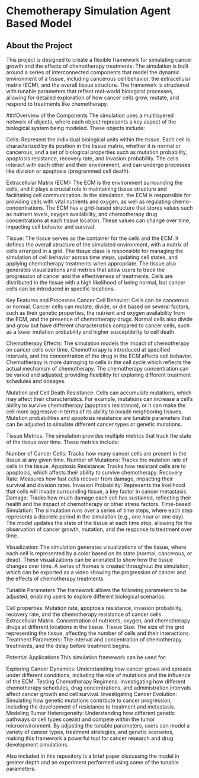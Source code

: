 # Chemotherapy Simulation Agent Based Model 

## About the Project 
This project is designed to create a flexible framework for simulating cancer growth and the effects of chemotherapy treatments. The simulation is built around a series of interconnected components that model the dynamic environment of a tissue, including cancerous cell behavior, the extracellular matrix (ECM), and the overall tissue structure. The framework is structured with tunable parameters that reflect real-world biological processes, allowing for detailed exploration of how cancer cells grow, mutate, and respond to treatments like chemotherapy.

###Overview of the Components
The simulation uses a multilayered network of objects, where each object represents a key aspect of the biological system being modeled. These objects include:

Cells: Represent the individual biological units within the tissue. Each cell is characterized by its position in the tissue matrix, whether it is normal or cancerous, and a set of biological properties such as mutation probability, apoptosis resistance, recovery rate, and invasion probability. The cells interact with each other and their environment, and can undergo processes like division or apoptosis (programmed cell death).

Extracellular Matrix (ECM): The ECM is the environment surrounding the cells, and it plays a crucial role in maintaining tissue structure and facilitating cell communication. In the simulation, the ECM is responsible for providing cells with vital nutrients and oxygen, as well as regulating chemo-concentrations. The ECM has a grid-based structure that stores values such as nutrient levels, oxygen availability, and chemotherapy drug concentrations at each tissue location. These values can change over time, impacting cell behavior and survival.

Tissue: The tissue serves as the container for the cells and the ECM. It defines the overall structure of the simulated environment, with a matrix of cells arranged in a grid. The tissue class is responsible for managing the simulation of cell behavior across time steps, updating cell states, and applying chemotherapy treatments when appropriate. The tissue also generates visualizations and metrics that allow users to track the progression of cancer and the effectiveness of treatments. Cells are distributed in the tissue with a high likelihood of being normal, but cancer cells can be introduced in specific locations.

Key Features and Processes
Cancer Cell Behavior: Cells can be cancerous or normal. Cancer cells can mutate, divide, or die based on several factors, such as their genetic properties, the nutrient and oxygen availability from the ECM, and the presence of chemotherapy drugs. Normal cells also divide and grow but have different characteristics compared to cancer cells, such as a lower mutation probability and higher susceptibility to cell death.

Chemotherapy Effects: The simulation models the impact of chemotherapy on cancer cells over time. Chemotherapy is introduced at specified intervals, and the concentration of the drug in the ECM affects cell behavior. Chemotherapy is more damaging to cells in the cell cycle which reflects the actual mechanism of chemotherapy. The chemotherapy concentration can be varied and adjusted, providing flexibility for exploring different treatment schedules and dosages.

Mutation and Cell Death Resistance: Cells can accumulate mutations, which may affect their characteristics. For example, mutations can increase a cell’s ability to survive chemotherapy (apoptosis resistance), or it can make the cell more aggressive in terms of its ability to invade neighboring tissues. Mutation probabilities and apoptosis resistance are tunable parameters that can be adjusted to simulate different cancer types or genetic mutations.

Tissue Metrics: The simulation provides multiple metrics that track the state of the tissue over time. These metrics include:

Number of Cancer Cells: Tracks how many cancer cells are present in the tissue at any given time.
Number of Mutations: Tracks the mutation rate of cells in the tissue.
Apoptosis Resistance: Tracks how resistant cells are to apoptosis, which affects their ability to survive chemotherapy.
Recovery Rate: Measures how fast cells recover from damage, impacting their survival and division rates.
Invasion Probability: Represents the likelihood that cells will invade surrounding tissue, a key factor in cancer metastasis.
Damage: Tracks how much damage each cell has sustained, reflecting their health and the impact of chemotherapy or other stress factors.
Time-based Simulation: The simulation runs over a series of time steps, where each step represents a discrete period in the simulation (e.g., one hour or one day). The model updates the state of the tissue at each time step, allowing for the observation of cancer growth, mutation, and the response to treatment over time.

Visualization: The simulation generates visualizations of the tissue, where each cell is represented by a color based on its state (normal, cancerous, or dead). These visualizations can be animated to show how the tissue changes over time. A series of frames is created throughout the simulation, which can be exported as a video showing the progression of cancer and the effects of chemotherapy treatments. 

Tunable Parameters
The framework allows the following parameters to be adjusted, enabling users to explore different biological scenarios:

Cell properties: Mutation rate, apoptosis resistance, invasion probability, recovery rate, and the chemotherapy resistance of cancer cells.
Extracellular Matrix: Concentration of nutrients, oxygen, and chemotherapy drugs at different locations in the tissue.
Tissue Size: The size of the grid representing the tissue, affecting the number of cells and their interactions.
Treatment Parameters: The interval and concentration of chemotherapy treatments, and the delay before treatment begins.

Potential Applications
This simulation framework can be used for:

Exploring Cancer Dynamics: Understanding how cancer grows and spreads under different conditions, including the role of mutations and the influence of the ECM.
Testing Chemotherapy Regimens: Investigating how different chemotherapy schedules, drug concentrations, and administration intervals affect cancer growth and cell survival.
Investigating Cancer Evolution: Simulating how genetic mutations contribute to cancer progression, including the development of resistance to treatment and metastasis.
Modeling Tumor Heterogeneity: Understanding how different genetic pathways or cell types coexist and compete within the tumor microenvironment.
By adjusting the tunable parameters, users can model a variety of cancer types, treatment strategies, and genetic scenarios, making this framework a powerful tool for cancer research and drug development simulations.

Also included in this repository is a brief paper discussing the model in greater depth and an experiment performed using some of the tunable parameters. 
